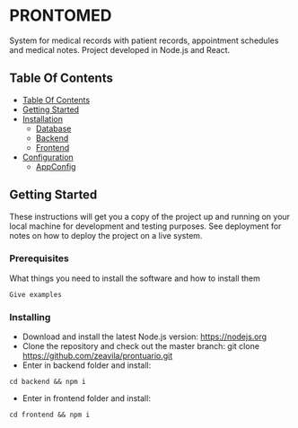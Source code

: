 # PRONTOMED

System for medical records with patient records, appointment schedules and medical notes. Project developed in Node.js and React.

## Table Of Contents

- [Table Of Contents](#table-of-contents)
- [Getting Started](#getting-started)
- [Installation](#installation)
  - [Database](#database)
  - [Backend](#backend)
  - [Frontend](#frontend)
- [Configuration](#configuration)
  - [AppConfig](#app-config)

## Getting Started

These instructions will get you a copy of the project up and running on your local machine for development and testing purposes. See deployment for notes on how to deploy the project on a live system.

### Prerequisites

What things you need to install the software and how to install them

```
Give examples
```

### Installing

- Download and install the latest Node.js version: https://nodejs.org
- Clone the repository and check out the master branch: git clone https://github.com/zeavila/prontuario.git
- Enter in backend folder and install:

```
cd backend && npm i
```

- Enter in frontend folder and install:

```
cd frontend && npm i
```
